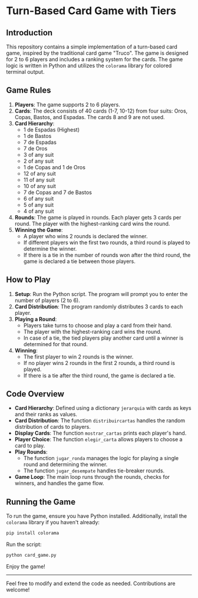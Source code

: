 
# Turn-Based Card Game with Tiers

## Introduction

This repository contains a simple implementation of a turn-based card game, inspired by the traditional card game "Truco". The game is designed for 2 to 6 players and includes a ranking system for the cards. The game logic is written in Python and utilizes the `colorama` library for colored terminal output.

## Game Rules

1. **Players**: The game supports 2 to 6 players.
2. **Cards**: The deck consists of 40 cards (1-7, 10-12) from four suits: Oros, Copas, Bastos, and Espadas. The cards 8 and 9 are not used.
3. **Card Hierarchy**:
   - 1 de Espadas (Highest)
   - 1 de Bastos
   - 7 de Espadas
   - 7 de Oros
   - 3 of any suit
   - 2 of any suit
   - 1 de Copas and 1 de Oros
   - 12 of any suit
   - 11 of any suit
   - 10 of any suit
   - 7 de Copas and 7 de Bastos
   - 6 of any suit
   - 5 of any suit
   - 4 of any suit
4. **Rounds**: The game is played in rounds. Each player gets 3 cards per round. The player with the highest-ranking card wins the round.
5. **Winning the Game**:
   - A player who wins 2 rounds is declared the winner.
   - If different players win the first two rounds, a third round is played to determine the winner.
   - If there is a tie in the number of rounds won after the third round, the game is declared a tie between those players.

## How to Play

1. **Setup**: Run the Python script. The program will prompt you to enter the number of players (2 to 6).
2. **Card Distribution**: The program randomly distributes 3 cards to each player.
3. **Playing a Round**: 
   - Players take turns to choose and play a card from their hand.
   - The player with the highest-ranking card wins the round.
   - In case of a tie, the tied players play another card until a winner is determined for that round.
4. **Winning**:
   - The first player to win 2 rounds is the winner.
   - If no player wins 2 rounds in the first 2 rounds, a third round is played.
   - If there is a tie after the third round, the game is declared a tie.

## Code Overview

- **Card Hierarchy**: Defined using a dictionary `jerarquia` with cards as keys and their ranks as values.
- **Card Distribution**: The function `distribuircartas` handles the random distribution of cards to players.
- **Display Cards**: The function `mostrar_cartas` prints each player's hand.
- **Player Choice**: The function `elegir_carta` allows players to choose a card to play.
- **Play Rounds**: 
  - The function `jugar_ronda` manages the logic for playing a single round and determining the winner.
  - The function `jugar_desempate` handles tie-breaker rounds.
- **Game Loop**: The main loop runs through the rounds, checks for winners, and handles the game flow.

## Running the Game

To run the game, ensure you have Python installed. Additionally, install the `colorama` library if you haven't already:

```sh
pip install colorama
```

Run the script:

```sh
python card_game.py
```


Enjoy the game!

---

Feel free to modify and extend the code as needed. Contributions are welcome!
